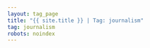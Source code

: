 ```yaml
---
layout: tag_page
title: "{{ site.title }} | Tag: journalism"
tag: journalism
robots: noindex
---
```

